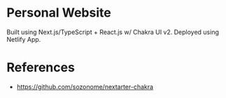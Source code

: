 # Personal Website

Built using Next.js/TypeScript + React.js w/ Chakra UI v2. Deployed using Netlify App.

# References

* https://github.com/sozonome/nextarter-chakra